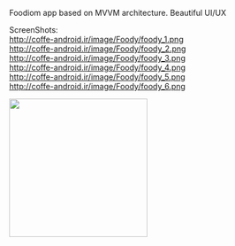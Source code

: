 
Foodiom app based on MVVM architecture.
Beautiful UI/UX 




ScreenShots:     
http://coffe-android.ir/image/Foody/foody_1.png
</br>
http://coffe-android.ir/image/Foody/foody_2.png
</br>
http://coffe-android.ir/image/Foody/foody_3.png
</br>
http://coffe-android.ir/image/Foody/foody_4.png
</br>
http://coffe-android.ir/image/Foody/foody_5.png
</br>
http://coffe-android.ir/image/Foody/foody_6.png

<img src="http://coffe-android.ir/image/Foody/foody_3.png" width="250"  >
